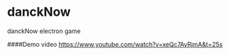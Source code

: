 # danckNow
danckNow electron game

####Demo video
https://www.youtube.com/watch?v=xeQc7AyRjmA&t=25s
